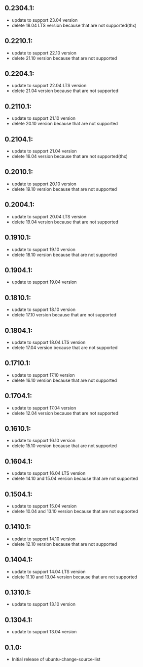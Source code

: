 ## 0.2304.1:

* update to support 23.04 version
* delete 18.04 LTS version because that are not supported(thx)

## 0.2210.1:

* update to support 22.10 version
* delete 21.10 version because that are not supported

## 0.2204.1:

* update to support 22.04 LTS version
* delete 21.04 version because that are not supported

## 0.2110.1:

* update to support 21.10 version
* delete 20.10 version because that are not supported

## 0.2104.1:

* update to support 21.04 version
* delete 16.04 version because that are not supported(thx)

## 0.2010.1:

* update to support 20.10 version
* delete 19.10 version because that are not supported

## 0.2004.1:

* update to support 20.04 LTS version
* delete 19.04 version because that are not supported

## 0.1910.1:

* update to support 19.10 version
* delete 18.10 version because that are not supported

## 0.1904.1:

* update to support 19.04 version

## 0.1810.1:

* update to support 18.10 version
* delete 17.10 version because that are not supported

## 0.1804.1:

* update to support 18.04 LTS version
* delete 17.04 version because that are not supported

## 0.1710.1:

* update to support 17.10 version
* delete 16.10 version because that are not supported

## 0.1704.1:

* update to support 17.04 version
* delete 12.04 version because that are not supported

## 0.1610.1:

* update to support 16.10 version
* delete 15.10 version because that are not supported

## 0.1604.1:

* update to support 16.04 LTS version
* delete 14.10 and 15.04 version because that are not supported

## 0.1504.1:

* update to support 15.04 version
* delete 10.04 and 13.10 version because that are not supported

## 0.1410.1:

* update to support 14.10 version
* delete 12.10 version because that are not supported

## 0.1404.1:

* update to support 14.04 LTS version
* delete 11.10 and 13.04 version because that are not supported

## 0.1310.1:

* update to support 13.10 version

## 0.1304.1:

* update to support 13.04 version


## 0.1.0:

* Initial release of ubuntu-change-source-list
